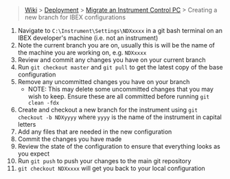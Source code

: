 > [Wiki](Home) > [Deployment](Deployment) > [Migrate an Instrument Control PC](Migrate-an-Instrument-Control-PC) > Creating a new branch for IBEX configurations

1. Navigate to `C:\Instrument\Settings\NDXxxxx` in a git bash terminal on an IBEX developer's machine (i.e. not an instrument)
1. Note the current branch you are on, usually this is will be the name of the machine you are working on, e.g. `NDXxxxx`
1. Review and commit any changes you have on your current branch
1. Run `git checkout master` and `git pull` to get the latest copy of the base configuration
1. Remove any uncommitted changes you have on your branch
    * NOTE: This may delete some uncommitted changes that you may wish to keep. Ensure these are all committed before running  `git clean -fdx`
1. Create and checkout a new branch for the instrument using `git checkout -b NDXyyyy` where `yyyy` is the name of the instrument in capital letters
1. Add any files that are needed in the new configuration
1. Commit the changes you have made
1. Review the state of the configuration to ensure that everything looks as you expect
1. Run `git push` to push your changes to the main git repository
1. `git checkout NDXxxxx` will get you back to your local configuration